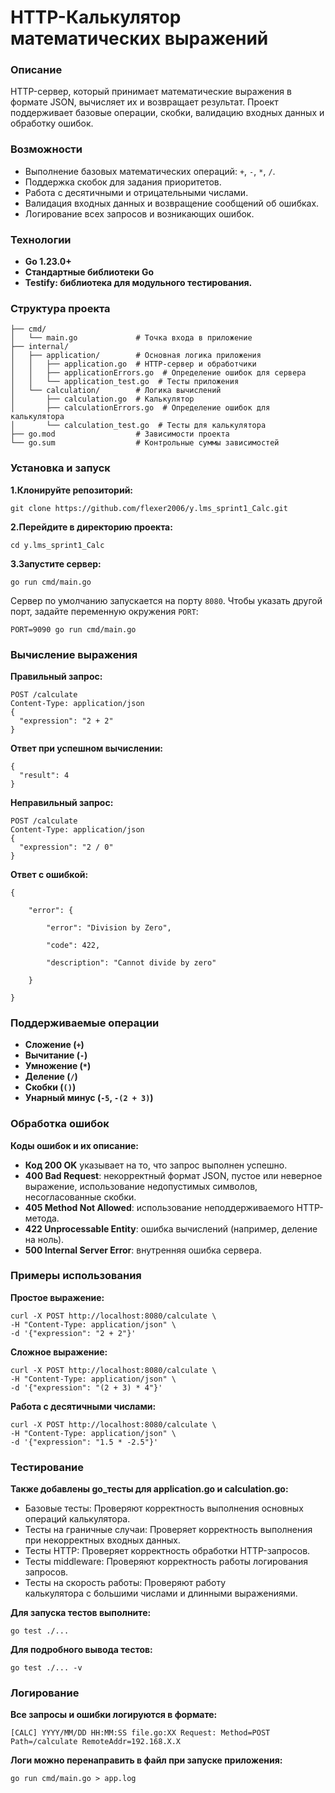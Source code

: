 # HTTP-Калькулятор математических выражений

### Описание

HTTP-сервер, который принимает математические выражения в формате JSON, вычисляет их и возвращает результат. Проект поддерживает базовые операции, скобки, валидацию входных данных и обработку ошибок.

### Возможности

- Выполнение базовых математических операций: `+`, `-`, `*`, `/`.
- Поддержка скобок для задания приоритетов.
- Работа с десятичными и отрицательными числами.
- Валидация входных данных и возвращение сообщений об ошибках.
- Логирование всех запросов и возникающих ошибок.

### Технологии

- **Go 1.23.0+**
- **Стандартные библиотеки Go**
- **Testify: библиотека для модульного тестирования.**

### Структура проекта

```
├── cmd/
│   └── main.go             # Точка входа в приложение
├── internal/
│   ├── application/        # Основная логика приложения
│   │   ├── application.go  # HTTP-сервер и обработчики
│   │   ├── applicationErrors.go  # Определение ошибок для сервера
│   │   └── application_test.go  # Тесты приложения
│   └── calculation/        # Логика вычислений
│       ├── calculation.go  # Калькулятор
│       ├── calculationErrors.go  # Определение ошибок для калькулятора
│       └── calculation_test.go  # Тесты для калькулятора
├── go.mod                  # Зависимости проекта
└── go.sum                  # Контрольные суммы зависимостей
```

### Установка и запуск

**1.Клонируйте репозиторий:**
```
git clone https://github.com/flexer2006/y.lms_sprint1_Calc.git
```

**2.Перейдите в директорию проекта:**
```
cd y.lms_sprint1_Calc
```

**3.Запустите сервер:**
```
go run cmd/main.go
```

Сервер по умолчанию запускается на порту `8080`. Чтобы указать другой порт, задайте переменную окружения `PORT`:
```
PORT=9090 go run cmd/main.go
```

### Вычисление выражения

**Правильный запрос:**
```
POST /calculate
Content-Type: application/json
{
  "expression": "2 + 2"
}
```

**Ответ при успешном вычислении:**
```
{
  "result": 4
}
```

**Неправильный запрос:**
```
POST /calculate
Content-Type: application/json
{
  "expression": "2 / 0"
}
```

**Ответ с ошибкой:**
```
{

    "error": {

        "error": "Division by Zero",

        "code": 422,

        "description": "Cannot divide by zero"

    }

}
```

### Поддерживаемые операции

- **Сложение (`+`)**
- **Вычитание (`-`)**
- **Умножение (`*`)**
- **Деление (`/`)**
- **Скобки (`()`)**
- **Унарный минус (`-5`, `-(2 + 3)`)**

### Обработка ошибок

**Коды ошибок и их описание:**

- **Код 200 OK** указывает на то, что запрос выполнен успешно.
- **400 Bad Request**: некорректный формат JSON, пустое или неверное выражение, использование недопустимых символов, несогласованные скобки.
- **405 Method Not Allowed**: использование неподдерживаемого HTTP-метода.
- **422 Unprocessable Entity**: ошибка вычислений (например, деление на ноль).
- **500 Internal Server Error**: внутренняя ошибка сервера.

### Примеры использования

**Простое выражение:**
```
curl -X POST http://localhost:8080/calculate \
-H "Content-Type: application/json" \
-d '{"expression": "2 + 2"}'
```

**Сложное выражение:**
```
curl -X POST http://localhost:8080/calculate \
-H "Content-Type: application/json" \
-d '{"expression": "(2 + 3) * 4"}'
```

**Работа с десятичными числами:**
```
curl -X POST http://localhost:8080/calculate \
-H "Content-Type: application/json" \
-d '{"expression": "1.5 * -2.5"}'
```

### Тестирование

**Также добавлены go_тесты для application.go и calculation.go:**
- Базовые тесты: Проверяют корректность выполнения основных операций калькулятора.
- Тесты на граничные случаи: Проверяет корректность выполнения при некорректных входных данных.
- Тесты HTTP: Проверяет корректность обработки HTTP-запросов.
- Тесты middleware: Проверяют корректность работы логирования запросов.
- Тесты на скорость работы: Проверяют работу калькулятора с большими числами и длинными выражениями.

**Для запуска тестов выполните:**
```
go test ./...
```

**Для подробного вывода тестов:**
```
go test ./... -v
```

### Логирование

**Все запросы и ошибки логируются в формате:**
```
[CALC] YYYY/MM/DD HH:MM:SS file.go:XX Request: Method=POST Path=/calculate RemoteAddr=192.168.X.X
```

**Логи можно перенаправить в файл при запуске приложения:**
```
go run cmd/main.go > app.log
```

